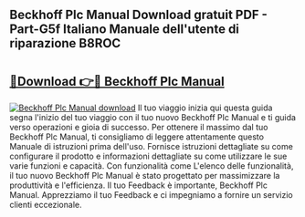 ## Beckhoff Plc Manual Download gratuit PDF - Part-G5f Italiano Manuale dell'utente di riparazione B8ROC

# <h2><a href="http://dfc3rwa.blite.top/?on=Beckhoff+Plc+Manual">🔗Download 👉🔴 Beckhoff Plc Manual</a></h2>

[![Beckhoff Plc Manual download](https://i.imgur.com/lujVjoI.png)](http://dfc3rwa.blite.top/?on=Beckhoff+Plc+Manual)
Il tuo viaggio inizia qui questa guida segna l'inizio del tuo viaggio con il tuo nuovo Beckhoff Plc Manual e ti guida verso operazioni e gioia di successo. Per ottenere il massimo dal tuo Beckhoff Plc Manual, ti consigliamo di leggere attentamente questo Manuale di istruzioni prima dell'uso. Fornisce istruzioni dettagliate su come configurare il prodotto e informazioni dettagliate su come utilizzare le sue varie funzioni e capacità. Con funzionalità come L'elenco delle funzionalità, il tuo nuovo Beckhoff Plc Manual è stato progettato per massimizzare la produttività e l'efficienza. Il tuo Feedback è importante, Beckhoff Plc Manual. Apprezziamo il tuo Feedback e ci impegniamo a fornire un servizio clienti eccezionale.
